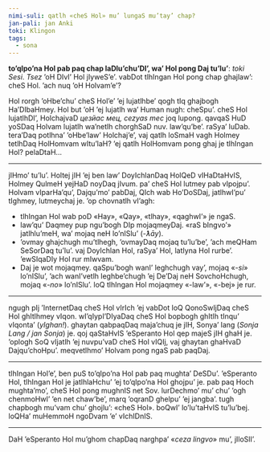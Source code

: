 ```yaml
---
nimi-suli: qatlh «cheS Hol» mu’ lungaS mu’tay’ chap?
jan-pali: jan Anki
toki: Klingon
tags:
  - sona
---
```


**to’qIpo’na Hol pab paq chap laDlu’chu’DI’, wa’ Hol pong Daj tu’lu’**: *toki Sesi*. *Tsez* ’oH DIvI’ Hol jIyweS’e’. vabDot tlhIngan Hol pong chap ghajlaw’: cheS Hol. ’ach nuq ’oH Holvam’e’?

Hol rorgh ’oHbe’chu’ cheS Hol’e’ ’ej lujatlhbe’ qogh tIq ghajbogh Ha’DIbaHmey. Hol but ’oH ’ej lujatlh wa’ Human nugh: cheSpu’. cheS Hol lujatlhDI’, HolchajvaD *цезйас мец, cezyas mec* joq lupong. qavqaS HuD yoSDaq Holvam lujatlh wa’netlh chorghSaD nuv. law’qu’be’. raSya’ luDab. tera’Daq potlhna’ ’oHbe’law’ Holchaj’e’, vaj qatlh loSmaH vagh Holmey tetlhDaq HolHomvam wItu’laH? ’ej qatlh HolHomvam pong ghaj je tlhIngan Hol? pelaDtaH…

---

jIHmo’ tu’lu’. Holtej jIH ’ej ben law’ DoyIchlanDaq HolQeD vIHaDtaHvIS, Holmey QulmeH yejHaD noyDaq jIvum. pa’ cheS Hol lutmey pab vIpojpu’. Holvam vIparHa’qu’, Dajqu’mo’ pabDaj, QIch wab Ho’DoSDaj, jatlhwI’pu’ tIghmey, lutmeychaj je. ’op chovnatlh vI’agh:

- tlhIngan Hol wab poD «Hay», «Qay», «tlhay», «qaghwI’» je ngaS.
- law’qu’ Daqmey pup ngu’bogh DIp mojaqmeyDaj. «raS bIngvo’» jatlhlu’meH, wa’ mojaq neH lo’nISlu’ (*-ƛāy*).
- ’ovmay ghajchugh mu’tlhegh, ’ovmayDaq mojaq tu’lu’be’, ’ach meQHam SeSorDaq tu’lu’. vaj DoyIchlan Hol, raSya’ Hol, latIyna Hol rurbe’. ’ewSIqaDIy Hol rur mIwvam.
- Daj je wot mojaqmey. qaSpu’bogh wanI’ leghchugh vay’, mojaq «*-si*» lo’nISlu’, ’ach wanI’vetlh leghbe’chugh ’ej De’Daj neH SovchoHchugh, mojaq «*-no*» lo’nISlu’. loQ tlhIngan Hol mojaqmey «-law’», «-bej» je rur.

---

ngugh pIj ’InternetDaq cheS Hol vIrIch ’ej vabDot loQ QonoSwIjDaq cheS Hol ghItlhmey vIqon. wI’qIypI’DIyaDaq cheS Hol bopbogh ghItlh tInqu’ vIqonta’ (*yIghan!*). ghaytan qabpaqDaq maja’chuq je jIH, Sonya’ lang (*Sonja Lang / jan Sonja*) je. qoj qaStaHvIS ’eSperanto Hol qep majeS jIH ghaH je. ’oplogh SoQ vIjatlh ’ej nuvpu’vaD cheS Hol vIQIj, vaj ghaytan ghaHvaD Dajqu’choHpu’. meqvetlhmo’ Holvam pong ngaS pab paqDaj.

---

tlhIngan Hol’e’, ben puS to’qIpo’na Hol pab paq mughta’ DeSDu’. ’eSperanto Hol, tlhIngan Hol je jatlhlaHchu’ ’ej to’qIpo’na Hol ghojpu’ je. pab paq Hoch mughta’mo’, cheS Hol pong mughnIS net Sov. lurDechmo’ mu’ chu’ ’ogh chenmoHwI’ ’en net chaw’be’, marq ’oqranD ghelpu’ ’ej jangba’. tugh chapbogh mu’vam chu’ ghojlu’: «cheS Hol». boQwI’ lo’lu’taHvIS tu’lu’bej. loQHa’ muHemmoH ngoDvam ’e’ vIchIDnIS.

---

DaH ’eSperanto Hol mu’ghom chapDaq narghpa’ «*ceza lingvo*» mu’, jIloSlI’.

<style>
main {
  font-weight: bold;
}
</style>
